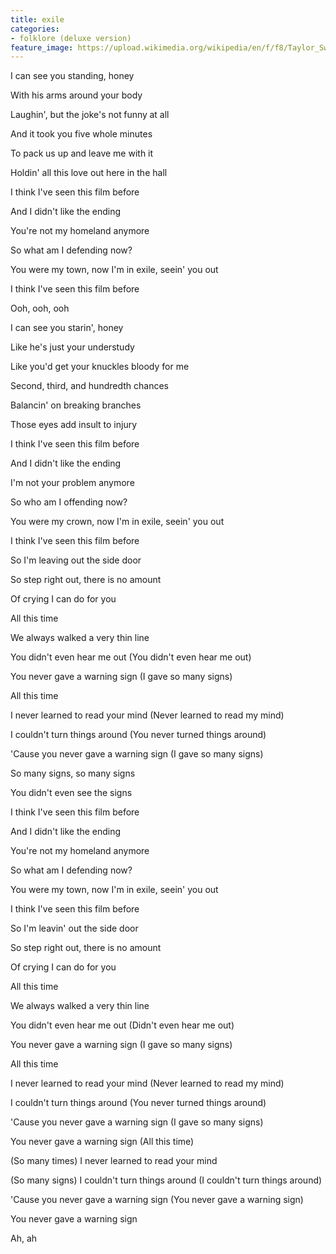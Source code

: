 ```yaml
---
title: ​exile
categories:
- folklore (deluxe version)
feature_image: https://upload.wikimedia.org/wikipedia/en/f/f8/Taylor_Swift_-_Folklore.png
--- 
```

I can see you standing, honey

With his arms around your body

Laughin', but the joke's not funny at all

And it took you five whole minutes

To pack us up and leave me with it

Holdin' all this love out here in the hall

I think I've seen this film before

And I didn't like the ending

You're not my homeland anymore

So what am I defending now?

You were my town, now I'm in exile, seein' you out

I think I've seen this film before

Ooh, ooh, ooh

I can see you starin', honey

Like he's just your understudy

Like you'd get your knuckles bloody for me

Second, third, and hundredth chances

Balancin' on breaking branches

Those eyes add insult to injury

I think I've seen this film before

And I didn't like the ending

I'm not your problem anymore

So who am I offending now?

You were my crown, now I'm in exile, seein' you out

I think I've seen this film before

So I'm leaving out the side door

So step right out, there is no amount

Of crying I can do for you

All this time

We always walked a very thin line

You didn't even hear me out (You didn't even hear me out)

You never gave a warning sign (I gave so many signs)

All this time

I never learned to read your mind (Never learned to read my mind)

I couldn't turn things around (You never turned things around)

'Cause you never gave a warning sign (I gave so many signs)

So many signs, so many signs

You didn't even see the signs

I think I've seen this film before

And I didn't like the ending

You're not my homeland anymore

So what am I defending now?

You were my town, now I'm in exile, seein' you out

I think I've seen this film before

So I'm leavin' out the side door

So step right out, there is no amount

Of crying I can do for you

All this time

We always walked a very thin line

You didn't even hear me out (Didn't even hear me out)

You never gave a warning sign (I gave so many signs)

All this time

I never learned to read your mind (Never learned to read my mind)

I couldn't turn things around (You never turned things around)

'Cause you never gave a warning sign (I gave so many signs)

You never gave a warning sign (All this time)

(So many times) I never learned to read your mind

(So many signs) I couldn't turn things around (I couldn't turn things around)

'Cause you never gave a warning sign (You never gave a warning sign)

You never gave a warning sign

Ah, ah